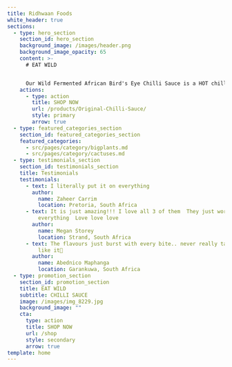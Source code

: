 ```yaml
---
title: Ridhwaan Foods
white_header: true
sections:
  - type: hero_section
    section_id: hero_section
    background_image: /images/header.png
    background_image_opacity: 65
    content: >-
      # EAT WILD


      Our Wild Fermented African Bird's Eye Chilli Sauce is a HOT chilli sauce. It’s made from real ingredients and fermented for flavour.
    actions:
      - type: action
        title: SHOP NOW
        url: /products/Original-Chilli-Sauce/
        style: primary
        arrow: true
  - type: featured_categories_section
    section_id: featured_categories_section
    featured_categories:
      - src/pages/category/bigplants.md
      - src/pages/category/cactuses.md
  - type: testimonials_section
    section_id: testimonials_section
    title: Testimonials
    testimonials:
      - text: I literally put it on everything
        author:
          name: Zaheer Carrim
          location: Pretoria, South Africa
      - text: It is just amazing!!! I love all 3 of them  They just work with
          everything  Love love love
        author:
          name: Megan Storey
          location: Strand, South Africa
      - text: The flavours just burst with every bite.. never really tasted anything
          like it🤩
        author:
          name: Abednico Maphanga
          location: Garankuwa, South Africa
  - type: promotion_section
    section_id: promotion_section
    title: EAT WILD
    subtitle: CHILLI SAUCE
    image: /images/img_8229.jpg
    background_image: ""
    cta:
      type: action
      title: SHOP NOW
      url: /shop
      style: secondary
      arrow: true
template: home
---
```

